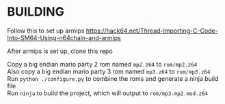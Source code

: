 # BUILDING

Follow this to set up armips
https://hack64.net/Thread-Importing-C-Code-Into-SM64-Using-n64chain-and-armips

After armips is set up, clone this repo

Copy a big endian mario party 2 rom named `mp2.z64` to `rom/mp2.z64`</br>
Also copy a big endian mario party 3 rom named `mp3.z64` to `rom/mp3.z64`</br>
Run `python ./configure.py` to combine the roms and generate a ninja build file</br>
Run `ninja` to build the project, which will output to `rom/mp3-mp2.mod.z64`</br>
